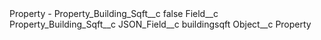 <?xml version="1.0" encoding="UTF-8"?>
<CustomMetadata xmlns="http://soap.sforce.com/2006/04/metadata" xmlns:xsi="http://www.w3.org/2001/XMLSchema-instance" xmlns:xsd="http://www.w3.org/2001/XMLSchema">
    <label>Property - Property_Building_Sqft__c</label>
    <protected>false</protected>
    <values>
        <field>Field__c</field>
        <value xsi:type="xsd:string">Property_Building_Sqft__c</value>
    </values>
    <values>
        <field>JSON_Field__c</field>
        <value xsi:type="xsd:string">buildingsqft</value>
    </values>
    <values>
        <field>Object__c</field>
        <value xsi:type="xsd:string">Property</value>
    </values>
</CustomMetadata>
